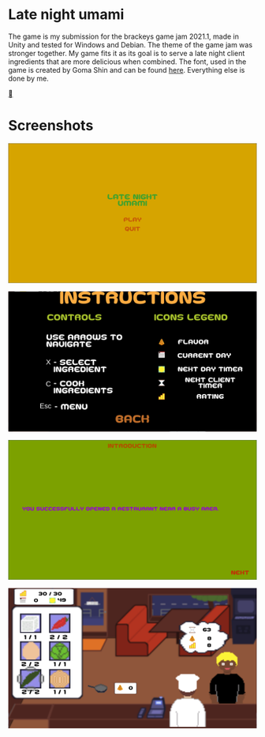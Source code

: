 # Late night umami

The game is my submission for the brackeys game jam 2021.1, made in Unity and tested for Windows and Debian.
The theme of the game jam was stronger together. My game fits it as its goal is to serve a late night client ingredients that are more delicious when combined.
The font, used in the game is created by Goma Shin and can be found [here](https://www.dafont.com/goma-cookie-g.font?fpp=200).
Everything else is done by me.

[](https://m00ns7ruck.itch.io/late-night-umami)


# Screenshots
![Menu](screenshots/EntryScreen.png)

![Instructions](screenshots/Instructions.png)

![Story](screenshots/Story.png)

![Game](screenshots/Game.png)
